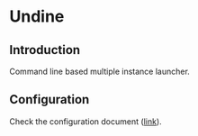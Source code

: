 # Undine

## Introduction

Command line based multiple instance launcher.

## Configuration

Check the configuration document ([link](docs/configure.md)).
